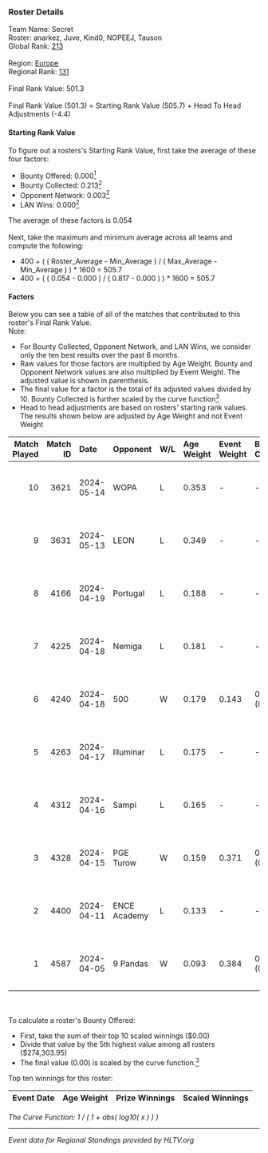 ### Roster Details<br />
Team Name: Secret<br />
Roster: anarkez, Juve, Kind0, NOPEEJ, Tauson<br />
Global Rank: [213](../../standings_global_2024_09_18.md)<br />
<br />
Region: [Europe]( ../../standings_europe_2024_09_18.md)<br />
Regional Rank: [131]( ../../standings_europe_2024_09_18.md)<br />
<br />
Final Rank Value:  501.3<br />
<br />
Final Rank Value (501.3) = Starting Rank Value (505.7) + Head To Head Adjustments (-4.4)<br />

#### Starting Rank Value<br />
To figure out a rosters's Starting Rank Value, first take the average of these four factors:<br />
- Bounty Offered: 0.000[<sup>1</sup>](#table2)
- Bounty Collected: 0.213[<sup>2</sup>](#table1)
- Opponent Network: 0.003[<sup>2</sup>](#table1)
- LAN Wins: 0.000[<sup>2</sup>](#table1)

The average of these factors is 0.054<br />
<br />
Next, take the maximum and minimum average across all teams and compute the following:<br />
- 400 + ( ( Roster_Average - Min_Average ) / ( Max_Average - Min_Average ) ) * 1600 = 505.7
- 400 + ( ( 0.054 - 0.000 ) / ( 0.817 - 0.000 ) ) * 1600 = 505.7


#### Factors<br />
Below you can see a table of all of the matches that contributed to this roster's Final Rank Value.<br />
Note:<br />

- For Bounty Collected, Opponent Network, and LAN Wins, we consider only the ten best results over the past 6 months.
- Raw values for those factors are multiplied by Age Weight. Bounty and Opponent Network values are also multiplied by Event Weight. The adjusted value is shown in parenthesis.
- The final value for a factor is the total of its adjusted values divided by 10. Bounty Collected is further scaled by the curve function[<sup>3</sup>](#curveFunction)
- Head to head adjustments are based on rosters' starting rank values. The results shown below are adjusted by Age Weight and not Event Weight
<span id="table1"></span><br />


| Match Played | Match ID | Date       | Opponent     | W/L | Age Weight | Event Weight | Bounty Collected | Opponent Network | LAN Wins  | H2H Adj. | Roster                               |
| -: | -: | :- | :- | :- | :- | :- | :- | :- | :- | -: | :- |
|           10 |     3621 | 2024-05-14 | WOPA         | L   | 0.353      | -            | -                | -                | -         |    -3.55 | anarkez, Juve, Kind0, NOPEEJ, Tauson |
|            9 |     3631 | 2024-05-13 | LEON         | L   | 0.349      | -            | -                | -                | -         |    -3.29 | anarkez, Juve, Kind0, NOPEEJ, Tauson |
|            8 |     4166 | 2024-04-19 | Portugal     | L   | 0.188      | -            | -                | -                | -         |    -2.15 | anarkez, Kind0, Maze, NOPEEJ, Tauson |
|            7 |     4225 | 2024-04-18 | Nemiga       | L   | 0.181      | -            | -                | -                | -         |    -0.15 | anarkez, Kind0, Maze, NOPEEJ, Tauson |
|            6 |     4240 | 2024-04-18 | 500          | W   | 0.179      | 0.143        | 0.001 (0.000)    | 0.015 (0.000)    | 0 (0.000) |     3.92 | anarkez, Kind0, Maze, NOPEEJ, Tauson |
|            5 |     4263 | 2024-04-17 | Illuminar    | L   | 0.175      | -            | -                | -                | -         |    -2.83 | anarkez, Kind0, Maze, NOPEEJ, Tauson |
|            4 |     4312 | 2024-04-16 | Sampi        | L   | 0.165      | -            | -                | -                | -         |    -0.43 | anarkez, Kind0, Maze, NOPEEJ, Tauson |
|            3 |     4328 | 2024-04-15 | PGE Turow    | W   | 0.159      | 0.371        | 0.000 (0.000)    | 0.003 (0.000)    | 0 (0.000) |     2.48 | anarkez, Kind0, Maze, NOPEEJ, Tauson |
|            2 |     4400 | 2024-04-11 | ENCE Academy | L   | 0.133      | -            | -                | -                | -         |    -1.23 | anarkez, Kind0, Maze, NOPEEJ, Tauson |
|            1 |     4587 | 2024-04-05 | 9 Pandas     | W   | 0.093      | 0.384        | 0.056 (0.002)    | 0.786 (0.028)    | 0 (0.000) |     2.79 | anarkez, Kind0, Maze, NOPEEJ, Tauson |

<br />
<span id="table2"></span><br />
To calculate a roster's Bounty Offered:<br />

- First, take the sum of their top 10 scaled winnings ($0.00)
- Divide that value by the 5th highest value among all rosters ($274,303.95)
- The final value (0.00) is scaled by the curve function.[<sup>3</sup>](#curveFunction)

Top ten winnings for this roster:<br />

| Event Date | Age Weight | Prize Winnings | Scaled Winnings |
| :- | -: | :- | :- |


<span id="curveFunction"></span>_The Curve Function: 1 / ( 1 + abs( log10( x ) ) )_<br />

---
_Event data for Regional Standings provided by HLTV.org_<br />
